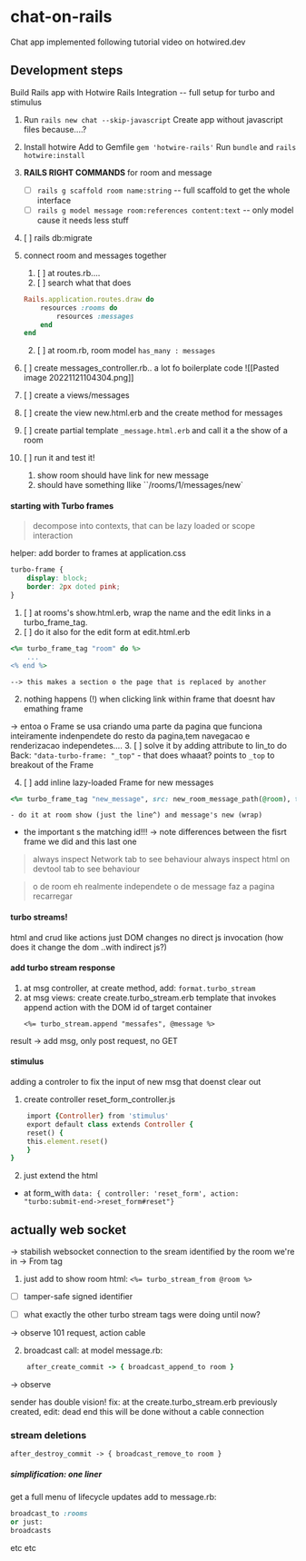 # chat-on-rails
Chat app implemented following tutorial video on hotwired.dev

## Development steps
Build Rails app with Hotwire Rails Integration -- full setup for turbo and stimulus

1. Run `rails new chat --skip-javascript`
Create app without javascript files because....?

2. Install hotwire
Add to Gemfile `gem 'hotwire-rails'`
Run `bundle` and `rails hotwire:install`

6. **RAILS RIGHT COMMANDS**  for room and message
	- [ ] `rails g scaffold room name:string` -- full scaffold to get the whole interface
	- [ ] `rails g model message room:references content:text` -- only model cause it needs less stuff
7. [ ] rails db:migrate
8. connect room and messages together
	1. [ ] at routes.rb....
	2. [ ] search what that does
	```ruby
	Rails.application.routes.draw do
		resources :rooms do
			resources :messages
		end
	end
	```
	2. [ ] at room.rb, room model `has_many : messages`
9. [ ] create messages_controller.rb.. a lot fo boilerplate code
		![[Pasted image 20221121104304.png]]

11. [ ] create a views/messages
12. [ ] create the view new.html.erb and the create method for messages 
13. [ ] create partial template  `_message.html.erb` and call it a the show of a room
14. [ ] run it and test it!
	1. show room should have link for new message
	2. should have something llike ``/rooms/1/messages/new`

#### starting with Turbo frames
> decompose into contexts, that can be lazy loaded or scope interaction

helper: add border to frames at application.css
```css
turbo-frame {
	display: block;
	border: 2px doted pink;
}
```
1. [ ] at rooms's show.html.erb, wrap the name and the edit links in a turbo_frame_tag. 
2. [ ] do it also for the edit form at edit.html.erb
```ruby
<%= turbo_frame_tag "room" do %>
	...
<% end %>
```
	--> this makes a section o the page that is replaced by another
2. nothing happens (!) when clicking link within frame that doesnt hav emathing frame

-> entoa o Frame se usa criando uma parte da pagina que funciona inteiramente indenpendete do resto da pagina,tem navegacao e renderizacao independetes....
3. [ ] solve it by adding attribute to lin_to do Back:
		`"data-turbo-frame: "_top"`
	- that does whaaat? points to `_top` to breakout of the Frame


4. [ ] add inline lazy-loaded Frame for new messages
```ruby
<%= turbo_frame_tag "new_message", src: new_room_message_path(@room), target: "_top" %>
```
	- do it at room show (just the line^) and message's new (wrap)
- the important s the matching id!!!
-> note differences between the fisrt frame we did and this last one
> always inspect Network tab to see behaviour
> always inspect html on devtool tab to see behaviour


> o de room eh realmente independete
> o de message faz a pagina recarregar


#### turbo streams!
html and crud like actions
just DOM changes
no direct js invocation (how does it change the dom ..with indirect js?)

#### add turbo stream response
1. at msg controller, at create method, add: 
	`format.turbo_stream`
2. at msg views: create create.turbo_stream.erb
		template that invokes append action with the DOM id of target container
	```
	<%= turbo_stream.append "messafes", @message %>
	```

result -> add msg, only post request, no GET

#### stimulus
adding  a controler to fix the input of new msg that doenst clear out

1. create controller reset_form_controller.js 
```ruby
	import {Controller} from 'stimulus'
	export default class extends Controller {
	reset() {
	this.element.reset()
	}
}
```
2. just extend the html
- at form_with
`data: { controller: 'reset_form', action: "turbo:submit-end->reset_form#reset"}`

## actually web socket
-> stabilish websocket connection to the sream identified by the room we're in -> From tag

1. just add to show room html:
`<%= turbo_stream_from @room %>`
- [ ] tamper-safe signed identifier

- [ ] what exactly the other turbo stream tags were doing until now?

-> observe 101 request, action cable

2. broadcast call: at model message.rb:
```ruby
	after_create_commit -> { broadcast_append_to room }
```
-> observe

sender has double vision!
fix:
at the create.turbo_stream.erb previously created, edit:
dead end this will be done without  a cable connection


### stream deletions
`after_destroy_commit -> { broadcast_remove_to room }`

##### simplification: one liner
get a full menu of lifecycle updates
add to message.rb:
```ruby
broadcast_to :rooms
or just:
broadcasts
```

etc etc 